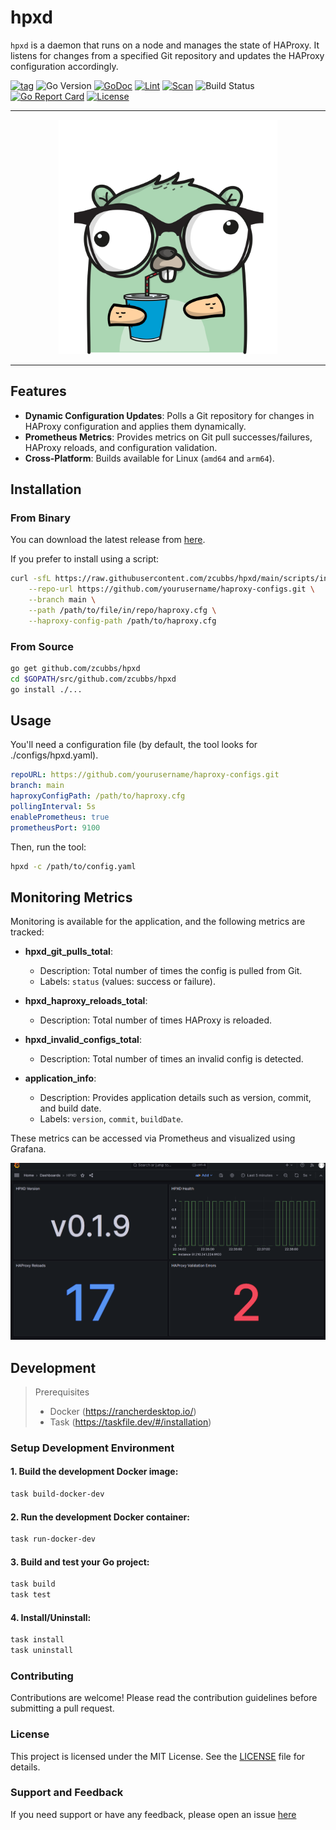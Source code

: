 # hpxd

`hpxd` is a daemon that runs on a node and manages the state of HAProxy. It listens for changes from a specified Git repository and updates the HAProxy configuration accordingly.

[![tag](https://img.shields.io/github/tag/zcubbs/hpxd)](https://github.com/zcubbs/hpxd/releases)
![Go Version](https://img.shields.io/badge/Go-%3E%3D%201.21-%23007d9c)
[![GoDoc](https://godoc.org/github.com/zcubbs/hpxd?status.svg)](https://pkg.go.dev/github.com/zcubbs/hpxd)
[![Lint](https://github.com/zcubbs/hpxd/actions/workflows/lint.yaml/badge.svg)](https://github.com/zcubbs/hpxd/actions/workflows/lint.yaml)
[![Scan](https://github.com/zcubbs/hpxd/actions/workflows/scan.yaml/badge.svg?branch=main)](https://github.com/zcubbs/hpxd/actions/workflows/scan.yaml)
![Build Status](https://github.com/zcubbs/hpxd/actions/workflows/test.yaml/badge.svg)
[![Go Report Card](https://goreportcard.com/badge/github.com/zcubbs/hpxd)](https://goreportcard.com/report/github.com/zcubbs/hpxd)
[![License](https://img.shields.io/github/license/zcubbs/hpxd.svg)](./LICENSE)

---
<p align="center">
</p>
<p align="center">
  <img width="350" src="docs/assets/logo.png">
</p>

---

## Features

- **Dynamic Configuration Updates**: Polls a Git repository for changes in HAProxy configuration and applies them dynamically.
- **Prometheus Metrics**: Provides metrics on Git pull successes/failures, HAProxy reloads, and configuration validation.
- **Cross-Platform**: Builds available for Linux (`amd64` and `arm64`).

## Installation

### From Binary

You can download the latest release from [here](https://github.com/zcubbs/hpxd/releases).

If you prefer to install using a script:

```bash
curl -sfL https://raw.githubusercontent.com/zcubbs/hpxd/main/scripts/install.sh | sudo bash -s -- \
    --repo-url https://github.com/yourusername/haproxy-configs.git \
    --branch main \
    --path /path/to/file/in/repo/haproxy.cfg \
    --haproxy-config-path /path/to/haproxy.cfg
```

### From Source

```bash
go get github.com/zcubbs/hpxd
cd $GOPATH/src/github.com/zcubbs/hpxd
go install ./...
```

## Usage

You'll need a configuration file (by default, the tool looks for ./configs/hpxd.yaml).

```yaml
repoURL: https://github.com/yourusername/haproxy-configs.git
branch: main
haproxyConfigPath: /path/to/haproxy.cfg
pollingInterval: 5s
enablePrometheus: true
prometheusPort: 9100
```

Then, run the tool:

```bash
hpxd -c /path/to/config.yaml
```

## Monitoring Metrics

Monitoring is available for the application, and the following metrics are tracked:

- **hpxd_git_pulls_total**:
    - Description: Total number of times the config is pulled from Git.
    - Labels: `status` (values: success or failure).

- **hpxd_haproxy_reloads_total**:
    - Description: Total number of times HAProxy is reloaded.

- **hpxd_invalid_configs_total**:
    - Description: Total number of times an invalid config is detected.

- **application_info**:
    - Description: Provides application details such as version, commit, and build date.
    - Labels: `version`, `commit`, `buildDate`.

These metrics can be accessed via Prometheus and visualized using Grafana.

![monitoring](docs/assets/monitoring.png)

## Development

> Prerequisites
> - Docker (https://rancherdesktop.io/)
> - Task (https://taskfile.dev/#/installation)
> 

### Setup Development Environment

#### 1. Build the development Docker image:
    
```bash
task build-docker-dev
```

#### 2. Run the development Docker container:

```bash
task run-docker-dev
```

#### 3. Build and test your Go project:

```bash
task build
task test
```

#### 4. Install/Uninstall:

```bash
task install
task uninstall
```

### Contributing

Contributions are welcome! Please read the contribution guidelines before submitting a pull request.

### License

This project is licensed under the MIT License. See the [LICENSE](LICENSE) file for details.

### Support and Feedback

If you need support or have any feedback, please open an issue [here](https://github.com/zcubbs/hpxd/issues/new)
